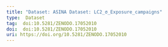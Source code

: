 ```yaml
---
title: "Dataset: ASINA Dataset: LC2_σ_Exposure_campaigns"
type:  Dataset
tag:  doi:10.5281/ZENODO.17052010
doi:  doi:10.5281/ZENODO.17052010
uri: https://doi.org/10.5281/ZENODO.17052010
---
```


